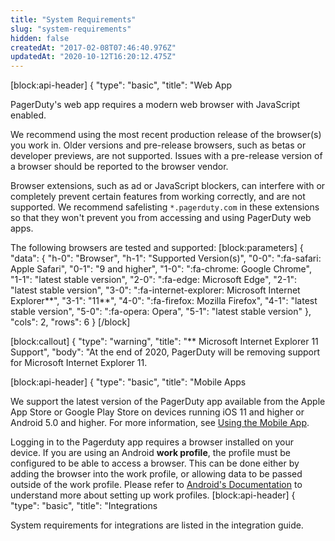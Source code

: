 ```yaml
---
title: "System Requirements"
slug: "system-requirements"
hidden: false
createdAt: "2017-02-08T07:46:40.976Z"
updatedAt: "2020-10-12T16:20:12.475Z"
---
```

[block:api-header]
{
  "type": "basic",
  "title": "Web App
</Callout>


PagerDuty's web app requires a modern web browser with JavaScript enabled.

We recommend using the most recent production release of the browser(s) you work in. Older versions and pre-release browsers, such as betas or developer previews, are not supported. Issues with a pre-release version of a browser should be reported to the browser vendor.

Browser extensions, such as ad or JavaScript blockers, can interfere with or completely prevent certain features from working correctly, and are not supported. We recommend safelisting `*.pagerduty.com` in these extensions so that they won't prevent you from accessing and using PagerDuty web apps.

The following browsers are tested and supported:
[block:parameters]
{
  "data": {
    "h-0": "Browser",
    "h-1": "Supported Version(s)",
    "0-0": ":fa-safari: Apple Safari",
    "0-1": "9 and higher",
    "1-0": ":fa-chrome: Google Chrome",
    "1-1": "latest stable version",
    "2-0": ":fa-edge: Microsoft Edge",
    "2-1": "latest stable version",
    "3-0": ":fa-internet-explorer: Microsoft Internet Explorer**",
    "3-1": "11**",
    "4-0": ":fa-firefox: Mozilla Firefox",
    "4-1": "latest stable version",
    "5-0": ":fa-opera: Opera",
    "5-1": "latest stable version"
  },
  "cols": 2,
  "rows": 6
}
[/block]

[block:callout]
{
  "type": "warning",
  "title": "** Microsoft Internet Explorer 11 Support",
  "body": "At the end of 2020, PagerDuty will be removing support for Microsoft Internet Explorer 11.
</Callout>



[block:api-header]
{
  "type": "basic",
  "title": "Mobile Apps
</Callout>


We support the latest version of the PagerDuty app available from the Apple App Store or Google Play Store on devices running iOS 11 and higher or Android 5.0 and higher. For more information, see [Using the Mobile App](doc:mobile-app).

Logging in to the Pagerduty app requires a browser installed on your device.  If you are using an Android **work profile**, the profile must be configured to be able to access a browser.  This can be done either by adding the browser into the work profile, or allowing data to be passed outside of the work profile.  Please refer to [Android's Documentation](https://developer.android.com/work/managed-profiles) to understand more about setting up work profiles.
[block:api-header]
{
  "type": "basic",
  "title": "Integrations
</Callout>


System requirements for integrations are listed in the integration guide.